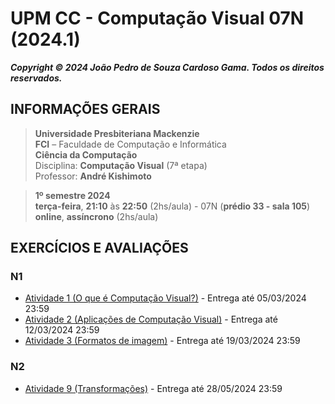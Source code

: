 # UPM CC - Computação Visual 07N (2024.1)

***Copyright &copy; 2024 João Pedro de Souza Cardoso Gama. Todos os direitos reservados.***

## INFORMAÇÕES GERAIS

> **Universidade Presbiteriana Mackenzie**<br>
> **FCI** – Faculdade de Computação e Informática<br>
> **Ciência da Computação**<br>
> Disciplina: **Computação Visual** (7ª etapa)<br>
> Professor: **André Kishimoto**

> **1º semestre 2024**<br>
> **terça-feira**, **21:10** às **22:50** (2hs/aula) - 07N (**prédio 33 - sala 105**)<br>
> **online**, **assíncrono** (2hs/aula)


## EXERCÍCIOS E AVALIAÇÕES

### N1
- [Atividade 1 (O que é Computação Visual?)](ativdades/n1/atv1-n1.md) - Entrega até 05/03/2024 23:59
- [Atividade 2 (Aplicações de Computação Visual)](ativdades/n1/atv2-n1.md) - Entrega até 12/03/2024 23:59
- [Atividade 3 (Formatos de imagem)](ativdades/n1/atv3-n1.md) - Entrega até 19/03/2024 23:59

### N2

- [Atividade 9 (Transformações)](ativdades/n2/atv9-n2.md) - Entrega até 28/05/2024 23:59
